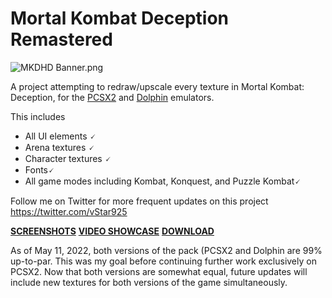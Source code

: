 # Mortal Kombat Deception Remastered
![MKDHD Banner.png](https://github.com/vStar925/Mortal-Kombat-Deception-Remastered/blob/main/MKDHDBanner.png?raw=true)

A project attempting to redraw/upscale every texture in Mortal Kombat: Deception, for the [PCSX2](https://pcsx2.net/) and [Dolphin](https://dolphin-emu.org/) emulators.

This includes 
- All UI elements 🗸
- Arena textures 🗸
- Character textures 🗸
- Fonts🗸
- All game modes including Kombat, Konquest, and Puzzle Kombat🗸

Follow me on Twitter for more frequent updates on this project https://twitter.com/vStar925

[**SCREENSHOTS**](https://lensdump.com/a/tX1uA/sub)
[**VIDEO SHOWCASE**](https://youtu.be/ipWWCSYfMdU)
[**DOWNLOAD**](https://github.com/vStar925/MKDeception-Texture-Pack-Kollection/releases)

As of May 11, 2022, both versions of the pack (PCSX2 and Dolphin are 99% up-to-par. This was my goal before continuing further work exclusively on PCSX2. Now that both versions are somewhat equal, future updates will include new textures for both versions of the game simultaneously.
